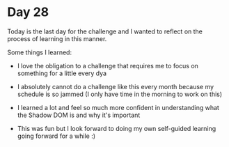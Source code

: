 # Day 28

Today is the last day for the challenge and I wanted to reflect on the process of learning in this manner. 

Some things I learned:

- I love the obligation to a challenge that requires me to focus on something for a little every dya

- I absolutely cannot do a challenge like this every month because my schedule is so jammed (I only have time in the morning to work on this)

- I learned a lot and feel so much more confident in understanding what the Shadow DOM is and why it's important

- This was fun but I look forward to doing my own self-guided learning going forward for a while :) 